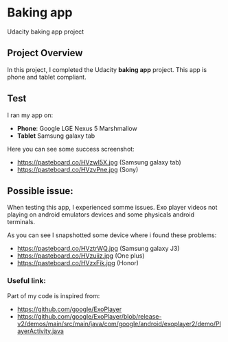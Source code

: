 # Baking app
Udacity baking app project

## Project Overview

In this project, I completed the Udacity **baking app** project.
This app is phone and tablet compliant.

## Test
I ran my app on:
- **Phone**: Google LGE Nexus 5 Marshmallow
- **Tablet** Samsung galaxy tab

Here you can see some success screenshot: 
- https://pasteboard.co/HVzwI5X.jpg (Samsung galaxy tab)
- https://pasteboard.co/HVzvPne.jpg (Sony)

## Possible issue:
When testing this app, I experienced somme issues.
Exo player videos not playing on android emulators devices and some physicals android terminals.

As you can see I snapshotted some device where i found these problems: 

- https://pasteboard.co/HVztrWQ.jpg (Samsung galaxy J3)
- https://pasteboard.co/HVzuiiz.jpg (One plus)
- https://pasteboard.co/HVzxFik.jpg (Honor)

### Useful link:
Part of my code is inspired from:
- https://github.com/google/ExoPlayer
- https://github.com/google/ExoPlayer/blob/release-v2/demos/main/src/main/java/com/google/android/exoplayer2/demo/PlayerActivity.java